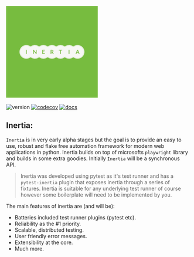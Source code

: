 <img src=".github/images/logo2.png" width="250" height="250">

![version](https://img.shields.io/pypi/v/inertia?color=%2342f54b&label=inertia&style=flat-square)
[![codecov](https://codecov.io/gh/symonk/inertia/branch/main/graph/badge.svg)](https://codecov.io/gh/symonk/inertia)
[![docs](https://img.shields.io/badge/documentation-online-brightgreen.svg)](https://symonk.github.io/inertia/)

## Inertia:

`Inertia` is in very early alpha stages but the goal is to provide an easy to use, robust and flake free automation
framework for modern web applications in python.  Inertia builds on top of microsofts `playwright` library and
builds in some extra goodies.  Initially `Inertia` will be a synchronous API.

>Inertia was developed using pytest as it's test runner and has a `pytest-inertia` plugin that exposes inertia
>through a series of fixtures.  Inertia is suitable for any underlying test runner of course however some boilerplate
> will need to be implemented by you.

The main features of inertia are (and will be):

+ Batteries included test runner plugins (pytest etc).
+ Reliability as the #1 priority.
+ Scalable, distributed testing.
+ User friendly error messages.
+ Extensibility at the core.
+ Much more.
